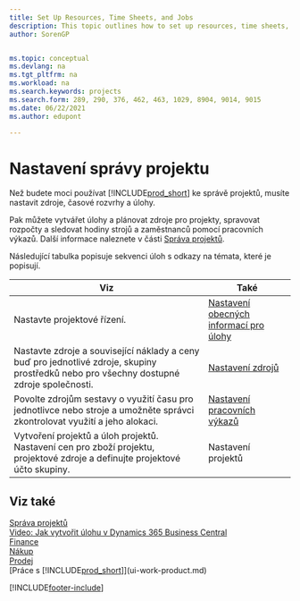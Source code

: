 ```yaml
---
title: Set Up Resources, Time Sheets, and Jobs
description: This topic outlines how to set up resources, time sheets, and jobs to manage projects and their budgets.
author: SorenGP


ms.topic: conceptual
ms.devlang: na
ms.tgt_pltfrm: na
ms.workload: na
ms.search.keywords: projects
ms.search.form: 289, 290, 376, 462, 463, 1029, 8904, 9014, 9015
ms.date: 06/22/2021
ms.author: edupont

---
```

# Nastavení správy projektu

Než budete moci používat [!INCLUDE[prod_short](includes/prod_short.md)] ke správě projektů, musíte nastavit zdroje, časové rozvrhy a úlohy.

Pak můžete vytvářet úlohy a plánovat zdroje pro projekty, spravovat rozpočty a sledovat hodiny strojů a zaměstnanců pomocí pracovních výkazů. Další informace naleznete v části [Správa projektů](projects-manage-projects.md).

Následující tabulka popisuje sekvenci úloh s odkazy na témata, které je popisují.

| Viz | Také |
| --- | --- |
| Nastavte projektové řízení. | [Nastavení obecných informací pro úlohy](projects-how-setup-jobs.md#to-set-general-information-for-jobs) |
| Nastavte zdroje a související náklady a ceny buď pro jednotlivé zdroje, skupiny prostředků nebo pro všechny dostupné zdroje společnosti. | [Nastavení zdrojů](projects-how-setup-resources.md) |
| Povolte zdrojům sestavy o využití času pro jednotlivce nebo stroje a umožněte správci zkontrolovat využití a jeho alokaci. | [Nastavení pracovních výkazů](projects-how-setup-time-sheets.md) |
| Vytvoření projektů a úloh projektů. Nastavení cen pro zboží projektu, projektové zdroje a definujte projektové účto skupiny. | Nastavení projektů |

## Viz také

[Správa projektů](projects-manage-projects.md)    
[Video: Jak vytvořit úlohu v Dynamics 365 Business Central](https://www.youtube.com/watch?v=VqaPWr7BWmw)    
[Finance](finance.md)    
[Nákup](purchasing-manage-purchasing.md)    
[Prodej](sales-manage-sales.md)    
[Práce s [!INCLUDE[prod_short](includes/prod_short.md)]](ui-work-product.md)


[!INCLUDE[footer-include](includes/footer-banner.md)]
